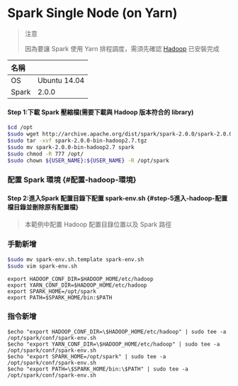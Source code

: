 # Spark Single Node \(on Yarn\)

> 注意
>
> 因為要讓 Spark 使用 Yarn 排程調度，需須先確認 [Hadoop](https://max821214.gitbooks.io/teaching-guide/content/hadoop-single-node.html) 已安裝完成

| 名稱 |  |
| :--- | :--- |
| OS | Ubuntu 14.04 |
| Spark | 2.0.0 |

#### Step 1:下載 Spark 壓縮檔\(需要下載與 Hadoop 版本符合的 library\)

```bash
$cd /opt
$sudo wget http://archive.apache.org/dist/spark/spark-2.0.0/spark-2.0.0-bin-hadoop2.7.tgz
$sudo tar -xvf spark-2.0.0-bin-hadoop2.7.tgz
$sudo mv spark-2.0.0-bin-hadoop2.7 spark
$sudo chmod -R 777 /opt/
$sudo chown ${USER_NAME}:${USER_NAME} -R /opt/spark
```

### 配置 Spark 環境 {#配置-hadoop-環境}

#### Step 2:進入Spark 配置目錄下配置 spark-env.sh {#step-5進入-hadoop-配置檔目錄並刪除原有配置檔}

> 本範例中配置 Hadoop 配置目錄位置以及 Spark 路徑

### 手動新增

```bash
$sudo mv spark-env.sh.template spark-env.sh
$sudo vim spark-env.sh
```

```
export HADOOP_CONF_DIR=$HADOOP_HOME/etc/hadoop
export YARN_CONF_DIR=$HADOOP_HOME/etc/hadoop
export SPARK_HOME=/opt/spark
export PATH=$SPARK_HOME/bin:$PATH
```

### 指令新增

```
$echo "export HADOOP_CONF_DIR=\$HADOOP_HOME/etc/hadoop" | sudo tee -a /opt/spark/conf/spark-env.sh
$echo "export YARN_CONF_DIR=\$HADOOP_HOME/etc/hadoop" | sudo tee -a /opt/spark/conf/spark-env.sh
$echo "export SPARK_HOME=/opt/spark" | sudo tee -a /opt/spark/conf/spark-env.sh
$echo "export PATH=\$SPARK_HOME/bin:\$PATH" | sudo tee -a /opt/spark/conf/spark-env.sh
```



